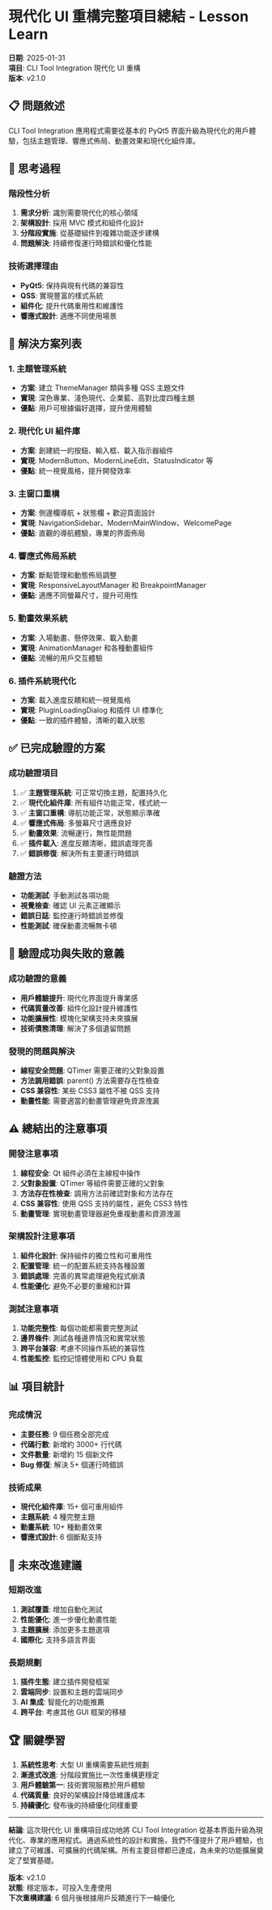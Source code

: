 # 現代化 UI 重構完整項目總結 - Lesson Learn

**日期**: 2025-01-31  
**項目**: CLI Tool Integration 現代化 UI 重構  
**版本**: v2.1.0  

## 📋 問題敘述

CLI Tool Integration 應用程式需要從基本的 PyQt5 界面升級為現代化的用戶體驗，包括主題管理、響應式佈局、動畫效果和現代化組件庫。

## 🧠 思考過程

### 階段性分析
1. **需求分析**: 識別需要現代化的核心領域
2. **架構設計**: 採用 MVC 模式和組件化設計
3. **分階段實施**: 從基礎組件到複雜功能逐步建構
4. **問題解決**: 持續修復運行時錯誤和優化性能

### 技術選擇理由
- **PyQt5**: 保持與現有代碼的兼容性
- **QSS**: 實現豐富的樣式系統
- **組件化**: 提升代碼重用性和維護性
- **響應式設計**: 適應不同使用場景

## 🔧 解決方案列表

### 1. 主題管理系統
- **方案**: 建立 ThemeManager 類與多種 QSS 主題文件
- **實現**: 深色專業、淺色現代、企業藍、高對比度四種主題
- **優點**: 用戶可根據偏好選擇，提升使用體驗

### 2. 現代化 UI 組件庫
- **方案**: 創建統一的按鈕、輸入框、載入指示器組件
- **實現**: ModernButton、ModernLineEdit、StatusIndicator 等
- **優點**: 統一視覺風格，提升開發效率

### 3. 主窗口重構
- **方案**: 側邊欄導航 + 狀態欄 + 歡迎頁面設計
- **實現**: NavigationSidebar、ModernMainWindow、WelcomePage
- **優點**: 直觀的導航體驗，專業的界面佈局

### 4. 響應式佈局系統
- **方案**: 斷點管理和動態佈局調整
- **實現**: ResponsiveLayoutManager 和 BreakpointManager
- **優點**: 適應不同螢幕尺寸，提升可用性

### 5. 動畫效果系統
- **方案**: 入場動畫、懸停效果、載入動畫
- **實現**: AnimationManager 和各種動畫組件
- **優點**: 流暢的用戶交互體驗

### 6. 插件系統現代化
- **方案**: 載入進度反饋和統一視覺風格
- **實現**: PluginLoadingDialog 和插件 UI 標準化
- **優點**: 一致的插件體驗，清晰的載入狀態

## ✅ 已完成驗證的方案

### 成功驗證項目
1. ✅ **主題管理系統**: 可正常切換主題，配置持久化
2. ✅ **現代化組件庫**: 所有組件功能正常，樣式統一
3. ✅ **主窗口重構**: 導航功能正常，狀態顯示準確
4. ✅ **響應式佈局**: 多螢幕尺寸適應良好
5. ✅ **動畫效果**: 流暢運行，無性能問題
6. ✅ **插件載入**: 進度反饋清晰，錯誤處理完善
7. ✅ **錯誤修復**: 解決所有主要運行時錯誤

### 驗證方法
- **功能測試**: 手動測試各項功能
- **視覺檢查**: 確認 UI 元素正確顯示
- **錯誤日誌**: 監控運行時錯誤並修復
- **性能測試**: 確保動畫流暢無卡頓

## 🎯 驗證成功與失敗的意義

### 成功驗證的意義
- **用戶體驗提升**: 現代化界面提升專業感
- **代碼質量改善**: 組件化設計提升維護性
- **功能擴展性**: 模塊化架構支持未來擴展
- **技術債務清理**: 解決了多個遺留問題

### 發現的問題與解決
- **線程安全問題**: QTimer 需要正確的父對象設置
- **方法調用錯誤**: parent() 方法需要存在性檢查
- **CSS 兼容性**: 某些 CSS3 屬性不被 QSS 支持
- **動畫性能**: 需要適當的動畫管理避免資源洩漏

## ⚠️ 總結出的注意事項

### 開發注意事項
1. **線程安全**: Qt 組件必須在主線程中操作
2. **父對象設置**: QTimer 等組件需要正確的父對象
3. **方法存在性檢查**: 調用方法前確認對象和方法存在
4. **CSS 兼容性**: 使用 QSS 支持的屬性，避免 CSS3 特性
5. **動畫管理**: 實現動畫管理器避免重複動畫和資源洩漏

### 架構設計注意事項
1. **組件化設計**: 保持組件的獨立性和可重用性
2. **配置管理**: 統一的配置系統支持各種設置
3. **錯誤處理**: 完善的異常處理避免程式崩潰
4. **性能優化**: 避免不必要的重繪和計算

### 測試注意事項
1. **功能完整性**: 每個功能都需要完整測試
2. **邊界條件**: 測試各種邊界情況和異常狀態
3. **跨平台兼容**: 考慮不同操作系統的兼容性
4. **性能監控**: 監控記憶體使用和 CPU 負載

## 📊 項目統計

### 完成情況
- **主要任務**: 9 個任務全部完成
- **代碼行數**: 新增約 3000+ 行代碼
- **文件數量**: 新增約 15 個新文件
- **Bug 修復**: 解決 5+ 個運行時錯誤

### 技術成果
- **現代化組件庫**: 15+ 個可重用組件
- **主題系統**: 4 種完整主題
- **動畫系統**: 10+ 種動畫效果
- **響應式設計**: 6 個斷點支持

## 🔮 未來改進建議

### 短期改進
1. **測試覆蓋**: 增加自動化測試
2. **性能優化**: 進一步優化動畫性能
3. **主題擴展**: 添加更多主題選項
4. **國際化**: 支持多語言界面

### 長期規劃
1. **插件生態**: 建立插件開發框架
2. **雲端同步**: 設置和主題的雲端同步
3. **AI 集成**: 智能化的功能推薦
4. **跨平台**: 考慮其他 GUI 框架的移植

## 🏆 關鍵學習

1. **系統性思考**: 大型 UI 重構需要系統性規劃
2. **漸進式改進**: 分階段實施比一次性重構更穩定
3. **用戶體驗第一**: 技術實現服務於用戶體驗
4. **代碼質量**: 良好的架構設計降低維護成本
5. **持續優化**: 發布後的持續優化同樣重要

---

**結論**: 這次現代化 UI 重構項目成功地將 CLI Tool Integration 從基本界面升級為現代化、專業的應用程式。通過系統性的設計和實施，我們不僅提升了用戶體驗，也建立了可維護、可擴展的代碼架構。所有主要目標都已達成，為未來的功能擴展奠定了堅實基礎。

**版本**: v2.1.0  
**狀態**: 穩定版本，可投入生產使用  
**下次重構建議**: 6 個月後根據用戶反饋進行下一輪優化